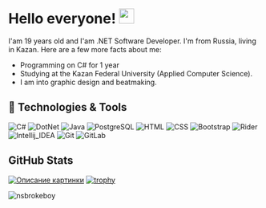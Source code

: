# Hello everyone! <img src="https://raw.githubusercontent.com/MartinHeinz/MartinHeinz/master/wave.gif" width="30px">

I'am 19 years old and I'am .NET Software Developer. I'm from Russia, living in Kazan.
Here are a few more facts about me:
* Programming on C# for 1 year
* Studying at the Kazan Federal University (Applied Computer Science).
* I am into graphic design and beatmaking.

## 🔧 Technologies & Tools
![C#](https://img.shields.io/badge/Code-CSharp-informational?style=flat-square&logo=csharp&logoColor=white&color=2bbc8a)
![DotNet](https://img.shields.io/badge/Code-.NET-informational?style=flat-square&logo=dotnet&logoColor=white&color=2bbc8a)
![Java](https://img.shields.io/badge/Code-Java-informational?style=flat-square&logo=java&logoColor=white&color=2bbc8a)
![PostgreSQL](https://img.shields.io/badge/Tools-PostgreSQL-informational?style=flat-square&logo=postgresql&logoColor=white&color=2bbc8a)
![HTML](https://img.shields.io/badge/Code-HTML-informational?style=flat-square&logo=html5&logoColor=white&color=2bbc8a)
![CSS](https://img.shields.io/badge/Code-CSS-informational?style=flat-square&logo=css3&logoColor=white&color=2bbc8a)
![Bootstrap](https://img.shields.io/badge/Code-BootStrap-informational?style=flat-square&logo=bootstrap&logoColor=white&color=2bbc8a)
![Rider](https://img.shields.io/badge/Editor-Rider-informational?style=flat-square&logo=rider&logoColor=white&color=2bbc8a)
![Intellij_IDEA](https://img.shields.io/badge/Editor-IntelliJ_IDEA-informational?style=flat-square&logo=intellij-idea&logoColor=white&color=2bbc8a)
![Git](https://img.shields.io/badge/Tools-Git-informational?style=flat-square&logo=Git&logoColor=white&color=2bbc8a)
![GitLab](https://img.shields.io/badge/Tools-GitLab-informational?style=flat-square&logo=GitLab&logoColor=white&color=2bbc8a)
## GitHub Stats
[![Описание картинки](https://github-readme-stats.vercel.app/api?username=nsbrokeboy&count_private=true&show_icons=true&title_color=68f67b&bg_color=0d1117&hide_border=true&icon_color=fafafa&text_color=fafafa&include_all_commits=true)](https://github.com/anuraghazra/github-readme-stats)
[![trophy](https://github-profile-trophy.vercel.app/?username=nsbrokeboy&theme=darkhub)](https://github.com/ryo-ma/github-profile-trophy)

<p align="left"><img src="https://komarev.com/ghpvc/?username=nsbrokeboy&label=Profile%20views&color=2bbc8a&style=flat-square" alt="nsbrokeboy"/></p>
